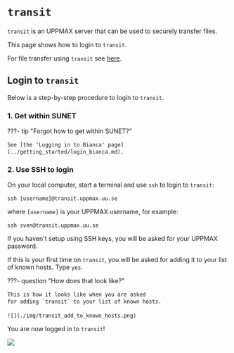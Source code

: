 # `transit`

`transit` is an UPPMAX server that can be used to securely transfer files.

This page shows how to login to `transit`.

For file transfer using `transit` see [here](transfer_transit.md).

## Login to `transit`

Below is a step-by-step procedure to login to `transit`.

### 1. Get within SUNET

???- tip "Forgot how to get within SUNET?"

    See [the 'Logging in to Bianca' page](../getting_started/login_bianca.md).

### 2. Use SSH to login

On your local computer, start a terminal and use `ssh` to login to `transit`: 

```
ssh [username]@transit.uppmax.uu.se
```

where `[username]` is your UPPMAX username, for example:

```
ssh sven@transit.uppmax.uu.se
```

If you haven't setup using SSH keys, you will be asked for your UPPMAX password.

If this is your first time on `transit`, you will be asked for adding
it to your list of known hosts. Type `yes`.

???- question "How does that look like?"

    This is how it looks like when you are asked 
    for adding `transit` to your list of known hosts.

    ![](./img/transit_add_to_known_hosts.png)

You are now logged in to `transit`!

![](logged_in_transit.png)

